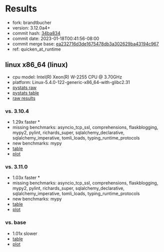 # Results

- fork: brandtbucher
- version: 3.12.0a4+
- commit hash: [34ba834](https://github.com/brandtbucher/cpython/commit/34ba834)
- commit date: 2023-01-18T00:41:56-08:00
- commit merge base: [ea232716d3de1675478db3a302629ba43194c967](https://github.com/brandtbucher/cpython/commit/ea232716d3de1675478db3a302629ba43194c967)
- ref: quicken_at_runtime

## linux x86_64 (linux)

- cpu model: Intel(R) Xeon(R) W-2255 CPU @ 3.70GHz
- platform: Linux-5.4.0-122-generic-x86_64-with-glibc2.31
- [pystats raw](bm-20230118-linux-x86_64-brandtbucher-quicken_at_runtime-3.12.0a4%2B-34ba834-pystats.json)
- [pystats table](bm-20230118-linux-x86_64-brandtbucher-quicken_at_runtime-3.12.0a4%2B-34ba834-pystats.md)
- [raw results](bm-20230118-linux-x86_64-brandtbucher-quicken_at_runtime-3.12.0a4%2B-34ba834.json)

### vs. 3.10.4

- 1.29x faster \*
- missing benchmarks: asyncio_tcp_ssl, comprehensions, flaskblogging, mypy2, pylint, richards_super, sqlalchemy_declarative, sqlalchemy_imperative, tomli_loads, typing_runtime_protocols
- new benchmarks: mypy
- [table](bm-20230118-linux-x86_64-brandtbucher-quicken_at_runtime-3.12.0a4%2B-34ba834-vs-3.10.4.md)
- [plot](bm-20230118-linux-x86_64-brandtbucher-quicken_at_runtime-3.12.0a4%2B-34ba834-vs-3.10.4.png)

### vs. 3.11.0

- 1.03x faster \*
- missing benchmarks: asyncio_tcp_ssl, comprehensions, flaskblogging, mypy2, pylint, richards_super, sqlalchemy_declarative, sqlalchemy_imperative, tomli_loads, typing_runtime_protocols
- new benchmarks: mypy
- [table](bm-20230118-linux-x86_64-brandtbucher-quicken_at_runtime-3.12.0a4%2B-34ba834-vs-3.11.0.md)
- [plot](bm-20230118-linux-x86_64-brandtbucher-quicken_at_runtime-3.12.0a4%2B-34ba834-vs-3.11.0.png)

### vs. base

- 1.01x slower
- [table](bm-20230118-linux-x86_64-brandtbucher-quicken_at_runtime-3.12.0a4%2B-34ba834-vs-base.md)
- [plot](bm-20230118-linux-x86_64-brandtbucher-quicken_at_runtime-3.12.0a4%2B-34ba834-vs-base.png)

